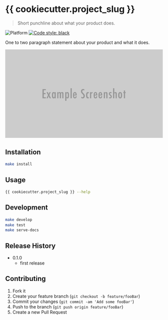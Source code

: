 # {{ cookiecutter.project_slug }}

> Short punchline about what your product does.

![Platform](https://img.shields.io/badge/python-3.7-blue.svg)
<a href="https://github.com/psf/black"><img alt="Code style: black" src="https://img.shields.io/badge/code%20style-black-000000.svg"></a>

One to two paragraph statement about your product and what it does.

![](docs/images/header.png)

## Installation

```sh
make install
```

## Usage

```sh
{{ cookiecutter.project_slug }} --help
```

## Development

```sh
make develop
make test
make serve-docs
```

## Release History

- 0.1.0
  - first release

## Contributing

1. Fork it
2. Create your feature branch (`git checkout -b feature/fooBar`)
3. Commit your changes (`git commit -am 'Add some fooBar'`)
4. Push to the branch (`git push origin feature/fooBar`)
5. Create a new Pull Request
